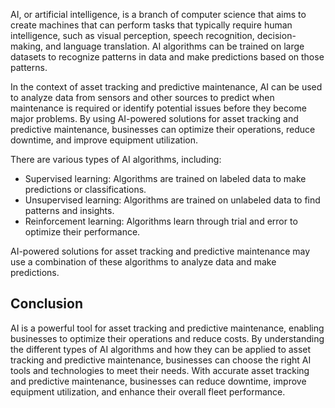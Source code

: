 
AI, or artificial intelligence, is a branch of computer science that aims to create machines that can perform tasks that typically require human intelligence, such as visual perception, speech recognition, decision-making, and language translation. AI algorithms can be trained on large datasets to recognize patterns in data and make predictions based on those patterns.

In the context of asset tracking and predictive maintenance, AI can be used to analyze data from sensors and other sources to predict when maintenance is required or identify potential issues before they become major problems. By using AI-powered solutions for asset tracking and predictive maintenance, businesses can optimize their operations, reduce downtime, and improve equipment utilization.

There are various types of AI algorithms, including:

* Supervised learning: Algorithms are trained on labeled data to make predictions or classifications.
* Unsupervised learning: Algorithms are trained on unlabeled data to find patterns and insights.
* Reinforcement learning: Algorithms learn through trial and error to optimize their performance.

AI-powered solutions for asset tracking and predictive maintenance may use a combination of these algorithms to analyze data and make predictions.

Conclusion
----------

AI is a powerful tool for asset tracking and predictive maintenance, enabling businesses to optimize their operations and reduce costs. By understanding the different types of AI algorithms and how they can be applied to asset tracking and predictive maintenance, businesses can choose the right AI tools and technologies to meet their needs. With accurate asset tracking and predictive maintenance, businesses can reduce downtime, improve equipment utilization, and enhance their overall fleet performance.
